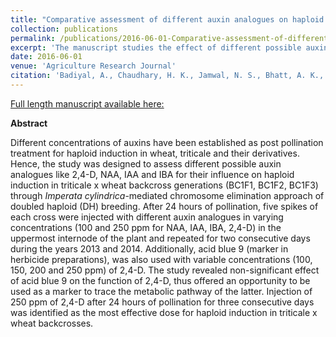 ```yaml
---
title: "Comparative assessment of different auxin analogues on haploid induction in triticale x wheat derived backcross generations."
collection: publications
permalink: /publications/2016-06-01-Comparative-assessment-of-different-auxin-analogues-on-haploid-induction-in-triticale-x-wheat-derived-backcross-generations
excerpt: 'The manuscript studies the effect of different possible auxin analogues like 2,4-D, NAA, IAA and IBA for their influence on haploid induction in triticale x wheat backcross generations.'
date: 2016-06-01
venue: 'Agriculture Research Journal'
citation: 'Badiyal, A., Chaudhary, H. K., Jamwal, N. S., Bhatt, A. K., and Hussain, W. 2016. Comparative assessment of different auxin analogues on haploid induction in triticale x wheat derived backcross Generations. Agricultural Research Journal. 53:157.'
---
```


<a href='https://www.researchgate.net/profile/Anila_Badiyal2/publication/303555109_Comparative_assessment_of_different_auxin_analogues_on_haploid_induction_in_triticale_x_wheat_derived_backcross_Generations/links/585a704208ae64cb3d4a9be7/Comparative-assessment-of-different-auxin-analogues-on-haploid-induction-in-triticale-x-wheat-derived-backcross-Generations.pdf'>Full length manuscript available here:</a>

**Abstract**

Different concentrations of auxins have been established as post pollination treatment for haploid induction in wheat, triticale and their derivatives. Hence, the study was designed to assess different possible auxin analogues like 2,4-D, NAA, IAA and IBA for their influence on haploid induction in triticale x wheat backcross generations (BC1F1, BC1F2, BC1F3) through *Imperata cylindrica*-mediated chromosome elimination approach of doubled haploid (DH) breeding. After 24 hours of pollination, five spikes of each cross were injected with different auxin analogues in varying concentrations (100 and 250 ppm for NAA, IAA, IBA, 2,4-D) in the uppermost internode of the plant and repeated for two consecutive days during the years 2013 and 2014. Additionally, acid blue 9 (marker in herbicide preparations), was also used with variable concentrations (100, 150, 200 and 250 ppm) of 2,4-D. The study revealed non-significant effect of acid blue 9 on the function of 2,4-D, thus offered an opportunity to be used as a marker to trace the metabolic pathway of the latter. Injection of 250 ppm of 2,4-D after 24 hours of pollination for three consecutive days was identified as the most effective dose for haploid induction in triticale x wheat backcrosses.
